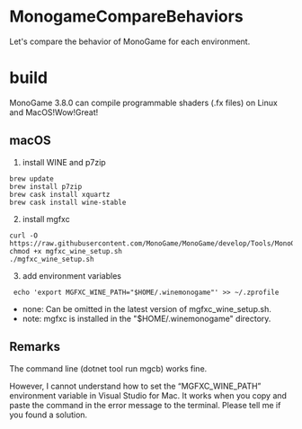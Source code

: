 # MonogameCompareBehaviors
Let's compare the behavior of MonoGame for each environment.

# build
MonoGame 3.8.0 can compile programmable shaders (.fx files) on Linux and MacOS!Wow!Great!

## macOS
1. install WINE and p7zip
```
brew update
brew install p7zip
brew cask install xquartz
brew cask install wine-stable
```

2. install mgfxc
```
curl -O https://raw.githubusercontent.com/MonoGame/MonoGame/develop/Tools/MonoGame.Effect.Compiler/mgfxc_wine_setup.sh
chmod +x mgfxc_wine_setup.sh
./mgfxc_wine_setup.sh
```
3. add environment variables

```
 echo 'export MGFXC_WINE_PATH="$HOME/.winemonogame"' >> ~/.zprofile
```
- none: Can be omitted in the latest version of mgfxc_wine_setup.sh.
- note: mgfxc is installed in the "$HOME/.winemonogame" directory.

## Remarks
The command line (dotnet tool run mgcb) works fine.

However, I cannot understand how to set the “MGFXC_WINE_PATH” environment variable in Visual Studio for Mac.
It works when you copy and paste the command in the error message to the terminal.
Please tell me if you found a solution.

